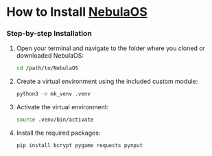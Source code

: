 # How to Install [NebulaOS](https://github.com/ProPythonCoderAya/NebulaOS)

### Step-by-step Installation

1. Open your terminal and navigate to the folder where you cloned or downloaded NebulaOS:
   ```bash
   cd /path/to/NebulaOS
   ```

2. Create a virtual environment using the included custom module:
   ```bash
   python3 -m mk_venv .venv
   ```

3. Activate the virtual environment:
   ```bash
   source .venv/bin/activate
   ```

4. Install the required packages:
   ```bash
   pip install bcrypt pygame requests pynput
   ```
